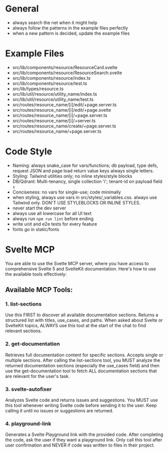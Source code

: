 # General
- always search the net when it might help
- always follow the patterns in the example files perfectly
- when a new pattern is decided, update the example files

# Example Files
- src/lib/components/resource/ResourceCard.svelte
- src/lib/components/resource/ResourceSearch.svelte
- src/lib/components/resource/index.ts
- src/lib/components/resource/test.ts
- src/lib/types/resource.ts
- src/lib/util/resource/utility_name/index.ts
- src/lib/util/resource/utility_name/test.ts
- src/routes/resource_name/[i]/edit/+page.server.ts
- src/routes/resource_name/[i]/edit/+page.svelte
- src/routes/resource_name/[i]/+page.server.ts
- src/routes/resource_name/[i]/+server.ts
- src/routes/resource_name/create/+page.server.ts
- src/routes/resource_name/+page.server.ts

# Code Style
- Naming: always snake_case for vars/functions; db payload, type defs, request JSON and page load return value keys always single letters.
- Styling: Tailwind utilities only; no inline styles/style blocks
- DB/Qdrant: Multi-tenancy, single collection 'i'; tenant-id on payload field `s`
- Conciseness: no vars for single-use; code minimally
- when styling, always use vars in src/styles/_variables.css. always use Tailwind only. DON'T USE STYLEBLOCKS OR INLINE STYLES.
- never start the dev server
- always use all lowercase for all UI text
- always run `npm run lint` before ending
- write unit and e2e tests for every feature
- fonts go in static/fonts

# Svelte MCP
You are able to use the Svelte MCP server, where you have access to comprehensive Svelte 5 and SvelteKit documentation. Here's how to use the available tools effectively:

## Available MCP Tools:
### 1. list-sections
Use this FIRST to discover all available documentation sections. Returns a structured list with titles, use_cases, and paths.
When asked about Svelte or SvelteKit topics, ALWAYS use this tool at the start of the chat to find relevant sections.

### 2. get-documentation
Retrieves full documentation content for specific sections. Accepts single or multiple sections.
After calling the list-sections tool, you MUST analyze the returned documentation sections (especially the use_cases field) and then use the get-documentation tool to fetch ALL documentation sections that are relevant for the user's task.

### 3. svelte-autofixer
Analyzes Svelte code and returns issues and suggestions.
You MUST use this tool whenever writing Svelte code before sending it to the user. Keep calling it until no issues or suggestions are returned.

### 4. playground-link
Generates a Svelte Playground link with the provided code.
After completing the code, ask the user if they want a playground link. Only call this tool after user confirmation and NEVER if code was written to files in their project.